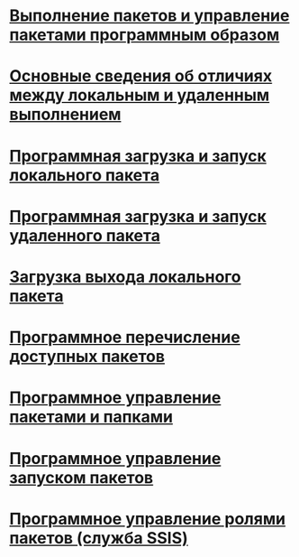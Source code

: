 # [Выполнение пакетов и управление пакетами программным образом](running-and-managing-packages-programmatically.md)
# [Основные сведения об отличиях между локальным и удаленным выполнением](understanding-the-differences-between-local-and-remote-execution.md)
# [Программная загрузка и запуск локального пакета](loading-and-running-a-local-package-programmatically.md)
# [Программная загрузка и запуск удаленного пакета](loading-and-running-a-remote-package-programmatically.md)
# [Загрузка выхода локального пакета](loading-the-output-of-a-local-package.md)
# [Программное перечисление доступных пакетов](enumerating-available-packages-programmatically.md)
# [Программное управление пакетами и папками](managing-packages-and-folders-programmatically.md)
# [Программное управление запуском пакетов](managing-running-packages-programmatically.md)
# [Программное управление ролями пакетов (служба SSIS)](managing-package-roles-programmatically-ssis-service.md)
